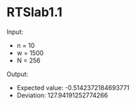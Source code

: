 # RTSlab1.1
Input: 
* n = 10
* w = 1500
* N = 256

Output:
* Expected value: -0.5142372184693771
* Deviation: 127.94191252774266
